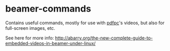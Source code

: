beamer-commands
===============

Contains useful commands, mostly for use with [pdfpc](http://davvil.github.io/pdfpc/)'s videos, but also for full-screen images, etc.

See here for more info: http://abarry.org/the-new-complete-guide-to-embedded-videos-in-beamer-under-linux/
